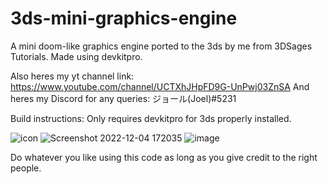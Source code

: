 # 3ds-mini-graphics-engine
A mini doom-like graphics engine ported to the 3ds by me from 3DSages Tutorials.
Made using devkitpro.

Also heres my yt channel link: https://www.youtube.com/channel/UCTXhJHpFD9G-UnPwj03ZnSA
And heres my Discord for any queries: ジョール(Joel)#5231

Build instructions:
Only requires devkitpro for 3ds properly installed.

![icon](https://user-images.githubusercontent.com/104386326/205497818-184ea8b3-f1a0-4bce-8365-41def37f922e.png)
![Screenshot 2022-12-04 172035](https://user-images.githubusercontent.com/104386326/205488937-8b63e0b6-f483-430f-99a2-0f6517c78eab.png)
![image](https://user-images.githubusercontent.com/104386326/205497792-d5bb354c-7482-48f5-b896-fa17596152c3.png)

Do whatever you like using this code as long as you give credit to the right people.
